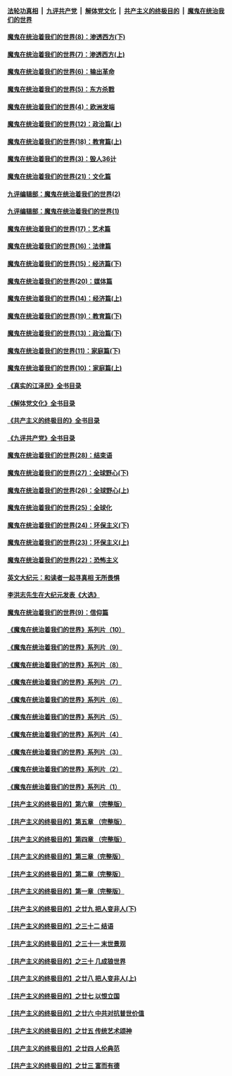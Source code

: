 ####  [法轮功真相](../../../../basic/blob/master/README.md?t=10191001) &nbsp;|&nbsp; [九评共产党](../../../../9ping.md/blob/master/README.md?t=10191001) &nbsp;|&nbsp; [解体党文化](../../../../jtdwh.md/blob/master/README.md?t=10191001)  &nbsp;|&nbsp; [共产主义的终极目的](../../../../gczydzjmd.md/blob/master/README.md?t=10191001) &nbsp;|&nbsp; [魔鬼在统治我们的世界](../../../../mgztzwmdsj.md/blob/master/README.md?t=10191001) 

#### [魔鬼在统治着我们的世界(8)：渗透西方(下)](../pages/nsc422/n10429603.md?t=10191001) 

#### [魔鬼在统治着我们的世界(7)：渗透西方(上)](../pages/nsc422/n10426013.md?t=10191001) 

#### [魔鬼在统治着我们的世界(6)：输出革命](../pages/nsc422/n10421536.md?t=10191001) 

#### [魔鬼在统治着我们的世界(5)：东方杀戮](../pages/nsc422/n10417707.md?t=10191001) 

#### [魔鬼在统治着我们的世界(4)：欧洲发端](../pages/nsc422/n10414890.md?t=10191001) 

#### [魔鬼在统治着我们的世界(12)：政治篇(上)](../pages/nsc422/n10444576.md?t=10191001) 

#### [魔鬼在统治着我们的世界(18)：教育篇(上)](../pages/nsc422/n10526970.md?t=10191001) 

#### [魔鬼在统治着我们的世界(3)：毁人36计](../pages/nsc422/n10411583.md?t=10191001) 

#### [魔鬼在统治着我们的世界(21)：文化篇](../pages/nsc422/n10597706.md?t=10191001) 

#### [九评编辑部：魔鬼在统治着我们的世界(2)](../pages/nsc422/n10410036.md?t=10191001) 

#### [九评编辑部：魔鬼在统治着我们的世界(1)](../pages/nsc422/n10406825.md?t=10191001) 

#### [魔鬼在统治着我们的世界(17)：艺术篇](../pages/nsc422/n10499093.md?t=10191001) 

#### [魔鬼在统治着我们的世界(16)：法律篇](../pages/nsc422/n10485969.md?t=10191001) 

#### [魔鬼在统治着我们的世界(15)：经济篇(下)](../pages/nsc422/n10469975.md?t=10191001) 

#### [魔鬼在统治着我们的世界(20)：媒体篇](../pages/nsc422/n10586579.md?t=10191001) 

#### [魔鬼在统治着我们的世界(14)：经济篇(上)](../pages/nsc422/n10457370.md?t=10191001) 

#### [魔鬼在统治着我们的世界(19)：教育篇(下)](../pages/nsc422/n10564808.md?t=10191001) 

#### [魔鬼在统治着我们的世界(13)：政治篇(下)](../pages/nsc422/n10448270.md?t=10191001) 

#### [魔鬼在统治着我们的世界(11)：家庭篇(下)](../pages/nsc422/n10440961.md?t=10191001) 

#### [魔鬼在统治着我们的世界(10)：家庭篇(上)](../pages/nsc422/n10435448.md?t=10191001) 

#### [《真实的江泽民》全书目录](../pages/nsc422/n13721399.md?t=10191001) 

#### [《解体党文化》全书目录](../pages/nsc422/n13721157.md?t=10191001) 

#### [《共产主义的终极目的》全书目录](../pages/nsc422/n13721048.md?t=10191001) 

#### [《九评共产党》全书目录](../pages/nsc422/n13708085.md?t=10191001) 

#### [魔鬼在统治着我们的世界(28)：结束语](../pages/nsc422/n10936246.md?t=10191001) 

#### [魔鬼在统治着我们的世界(27)：全球野心(下)](../pages/nsc422/n10928319.md?t=10191001) 

#### [魔鬼在统治着我们的世界(26)：全球野心(上)](../pages/nsc422/n10900318.md?t=10191001) 

#### [魔鬼在统治着我们的世界(25)：全球化](../pages/nsc422/n10788205.md?t=10191001) 

#### [魔鬼在统治着我们的世界(24)：环保主义(下)](../pages/nsc422/n10695307.md?t=10191001) 

#### [魔鬼在统治着我们的世界(23)：环保主义(上)](../pages/nsc422/n10688613.md?t=10191001) 

#### [魔鬼在统治着我们的世界(22)：恐怖主义](../pages/nsc422/n10614727.md?t=10191001) 

#### [英文大纪元：和读者一起寻真相 无所畏惧](../pages/nsc422/n12542027.md?t=10191001) 

#### [李洪志先生在大纪元发表《大选》](../pages/nsc422/n12534746.md?t=10191001) 

#### [魔鬼在统治着我们的世界(9)：信仰篇](../pages/nsc422/n10432159.md?t=10191001) 

#### [《魔鬼在统治着我们的世界》系列片（10）](../pages/nsc422/n12292670.md?t=10191001) 

#### [《魔鬼在统治着我们的世界》系列片（9）](../pages/nsc422/n12290859.md?t=10191001) 

#### [《魔鬼在统治着我们的世界》系列片（8）](../pages/nsc422/n12287445.md?t=10191001) 

#### [《魔鬼在统治着我们的世界》系列片（7）](../pages/nsc422/n12283425.md?t=10191001) 

#### [《魔鬼在统治着我们的世界》系列片（6）](../pages/nsc422/n12282314.md?t=10191001) 

#### [《魔鬼在统治着我们的世界》系列片（5）](../pages/nsc422/n12281419.md?t=10191001) 

#### [《魔鬼在统治着我们的世界》系列片（4）](../pages/nsc422/n12274024.md?t=10191001) 

#### [《魔鬼在统治着我们的世界》系列片（3）](../pages/nsc422/n12271322.md?t=10191001) 

#### [《魔鬼在统治着我们的世界》系列片（2）](../pages/nsc422/n12269049.md?t=10191001) 

#### [《魔鬼在统治着我们的世界》系列片（1）](../pages/nsc422/n12267575.md?t=10191001) 

#### [【共产主义的终极目的】第六章 （完整版）](../pages/nsc422/n11428913.md?t=10191001) 

#### [【共产主义的终极目的】第五章 （完整版）](../pages/nsc422/n11428912.md?t=10191001) 

#### [【共产主义的终极目的】第四章 （完整版）](../pages/nsc422/n11428907.md?t=10191001) 

#### [【共产主义的终极目的】第三章（完整版）](../pages/nsc422/n11428848.md?t=10191001) 

#### [【共产主义的终极目的】第二章（完整版）](../pages/nsc422/n11428831.md?t=10191001) 

#### [【共产主义的终极目的】第一章（完整版）](../pages/nsc422/n11417651.md?t=10191001) 

#### [【共产主义的终极目的】之廿九 把人变非人(下)](../pages/nsc422/n11344140.md?t=10191001) 

#### [【共产主义的终极目的】之三十二 结语](../pages/nsc422/n11360535.md?t=10191001) 

#### [【共产主义的终极目的】之三十一 末世景观](../pages/nsc422/n11351129.md?t=10191001) 

#### [【共产主义的终极目的】之三十 几成狼世界](../pages/nsc422/n11348280.md?t=10191001) 

#### [【共产主义的终极目的】之廿八 把人变非人(上)](../pages/nsc422/n11340492.md?t=10191001) 

#### [【共产主义的终极目的】之廿七 以恨立国](../pages/nsc422/n11336944.md?t=10191001) 

#### [【共产主义的终极目的】之廿六 中共对抗普世价值](../pages/nsc422/n11324785.md?t=10191001) 

#### [【共产主义的终极目的】之廿五 传统艺术颂神](../pages/nsc422/n11296396.md?t=10191001) 

#### [【共产主义的终极目的】之廿四 人伦典范](../pages/nsc422/n11296397.md?t=10191001) 

#### [【共产主义的终极目的】之廿三 富而有德](../pages/nsc422/n11283598.md?t=10191001) 

